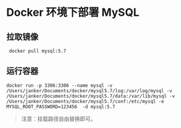# Docker 环境下部署 MySQL
## 拉取镜像

```
 docker pull mysql:5.7
```

## 运行容器

```
docker run -p 3306:3306 --name mysql -v /Users/janker/Documents/docker/mysql5.7/log:/var/log/mysql -v /Users/janker/Documents/docker/mysql5.7/data:/var/lib/mysql -v /Users/janker/Documents/docker/mysql5.7/conf:/etc/mysql -e MYSQL_ROOT_PASSWORD=123456  -d mysql:5.7
```
> 注意：挂载路径自由替换即可。